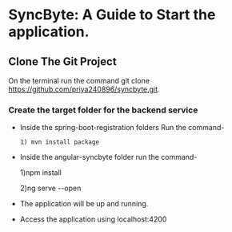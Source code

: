 # SyncByte: A Guide to Start the application.

## Clone The Git Project 

On the terminal run the command git clone https://github.com/priya240896/syncbyte.git.

### Create the target folder for the backend service

* Inside the spring-boot-registration folders Run the command-

      1) mvn install package

* Inside the angular-syncbyte folder run the command-

    1)npm install

    2)ng serve --open

* The application will be up and running.

* Access the application using localhost:4200
